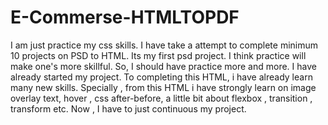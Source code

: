 # E-Commerse-HTMLTOPDF

I am just practice my css skills. I have take a attempt to complete minimum 10 projects on PSD to HTML. Its my first psd project. I think practice will make one's more skillful. So, I should have practice more and more.
I have already started my project. To completing this HTML, i have already learn many new skills. Specially , from this HTML i have strongly learn on image overlay text, hover , css after-before, a little bit about flexbox , transition , 
transform etc. Now , I have to just continuous my project.
